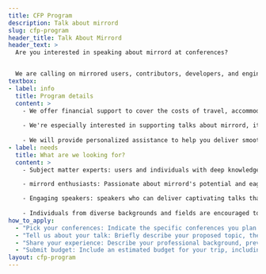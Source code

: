 ```yaml
---
title: CFP Program
description: Talk about mirrord
slug: cfp-program
header_title: Talk About Mirrord
header_text: >
  Are you interested in speaking about mirrord at conferences?


  We are calling on mirrored users, contributors, developers, and engineers actively working with mirrord to represent mirrord at conferences worldwide. Got a presentation in mind? This is your chance to share your knowledge and help spread the word about mirrord.
textbox:
- label: info
  title: Program details
  content: >
    - We offer financial support to cover the costs of travel, accommodation, and registration fees.
  
    - We're especially interested in supporting talks about mirrord, its use cases, or its functionalities.
    
    - We will provide personalized assistance to help you deliver smooth presentations
- label: needs
  title: What are we looking for?
  content: >
    - Subject matter experts: users and individuals with deep knowledge and proven experience with mirrord and its features.

    - mirrord enthusiasts: Passionate about mirrord's potential and eager to share its benefits with the world.

    - Engaging speakers: speakers who can deliver captivating talks that inspire and educate technical audiences.
    
    - Individuals from diverse backgrounds and fields are encouraged to apply as long as your topic intersects with mirrord.
how_to_apply:
  - "Pick your conferences: Indicate the specific conferences you plan to attend and present at."
  - "Tell us about your talk: Briefly describe your proposed topic, the target audience, how it aligns with the themes of the conference, and demonstrates mirrord's capabilities and use cases."
  - "Share your experience: Describe your professional background, previous speaking experience, any relevant achievements, and knowledge of mirrord."
  - "Submit budget: Include an estimated budget for your trip, including travel, lodging, and registration fees."
layout: cfp-program
---
```

